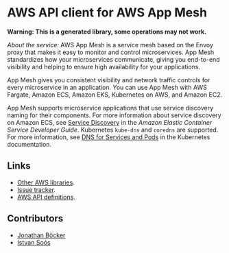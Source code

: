 # AWS API client for AWS App Mesh

**Warning: This is a generated library, some operations may not work.**

*About the service:*
AWS App Mesh is a service mesh based on the Envoy proxy that makes it easy
to monitor and
control microservices. App Mesh standardizes how your microservices
communicate, giving you
end-to-end visibility and helping to ensure high availability for your
applications.


App Mesh gives you consistent visibility and network traffic controls for
every
microservice in an application. You can use App Mesh with AWS Fargate,
Amazon ECS, Amazon EKS,
Kubernetes on AWS, and Amazon EC2.

<note>

App Mesh supports microservice applications that use service discovery
naming for their
components. For more information about service discovery on Amazon ECS, see
<a
href="http://docs.aws.amazon.com/AmazonECS/latest/developerguide/service-discovery.html">Service
Discovery</a> in the
<i>Amazon Elastic Container Service Developer Guide</i>. Kubernetes
<code>kube-dns</code> and
<code>coredns</code> are supported. For more information, see <a
href="https://kubernetes.io/docs/concepts/services-networking/dns-pod-service/">DNS
for Services and Pods</a> in the Kubernetes documentation.

</note>

## Links

- [Other AWS libraries](https://github.com/agilord/aws_client/tree/master/generated).
- [Issue tracker](https://github.com/agilord/aws_client/issues).
- [AWS API definitions](https://github.com/aws/aws-sdk-js/tree/master/apis).

## Contributors

- [Jonathan Böcker](https://github.com/Schwusch)
- [Istvan Soós](https://github.com/isoos)

